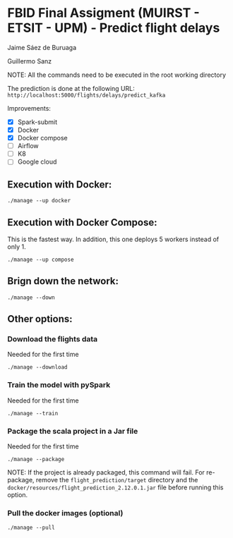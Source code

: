 # FBID Final Assigment (MUIRST - ETSIT - UPM) - Predict flight delays

Jaime Sáez de Buruaga

Guillermo Sanz

NOTE: All the commands need to be executed in the root working directory

The prediction is done at the following URL:
`http://localhost:5000/flights/delays/predict_kafka`

Improvements:

- [X] Spark-submit
- [X] Docker
- [X] Docker compose
- [ ] Airflow
- [ ] K8
- [ ] Google cloud

## Execution with Docker:

```
./manage --up docker
```

## Execution with Docker Compose:

This is the fastest way. In addition, this one deploys 5 workers instead of only 1.
```
./manage --up compose
```

## Brign down the network:

```
./manage --down
```


## Other options:

### Download the flights data

Needed for the first time

```
./manage --download
```

### Train the model with pySpark

Needed for the first time

```
./manage --train
```

### Package the scala project in a Jar file

Needed for the first time

```
./manage --package
```

NOTE: If the project is already packaged, this command will fail. For re-package, 
remove the `flight_prediction/target` directory and the `docker/resources/flight_prediction_2.12.0.1.jar` file before running this option.

### Pull the docker images (optional)

```
./manage --pull
```
